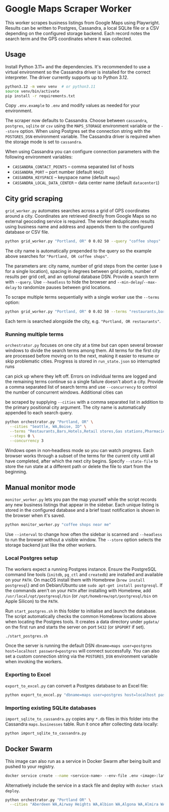 # Google Maps Scraper Worker

This worker scrapes business listings from Google Maps using Playwright.
Results can be written to Postgres, Cassandra, a local SQLite file or a
CSV depending on the configured storage backend. Each record notes the search term and the GPS
coordinates where it was collected.

## Usage

Install Python 3.11+ and the dependencies. It's recommended to use a virtual
environment so the Cassandra driver is installed for the correct interpreter.
The driver currently supports up to Python 3.12.

```bash
python3.12 -m venv venv  # or python3.11
source venv/bin/activate
pip install -r requirements.txt
```

Copy `.env.example` to `.env` and modify values as needed for your environment.

The scraper now defaults to Cassandra. Choose between `cassandra`, `postgres`, `sqlite` or `csv`
using the `MAPS_STORAGE` environment variable or the `--store` option. When using Postgres
set the connection string with the `POSTGRES_DSN` environment variable. The Cassandra
driver is required when the storage mode is set to `cassandra`.

When using Cassandra you can configure connection parameters with the following
environment variables:

- `CASSANDRA_CONTACT_POINTS` – comma separated list of hosts
- `CASSANDRA_PORT` – port number (default `9042`)
- `CASSANDRA_KEYSPACE` – keyspace name (default `maps`)
- `CASSANDRA_LOCAL_DATA_CENTER` – data center name (default `datacenter1`)


## City grid scraping

`grid_worker.py` automates searches across a grid of GPS coordinates around a
city. Coordinates are retrieved directly from Google Maps so no external
geocoding service is required. The worker deduplicates results using business
name and address and appends them to the configured database or CSV file.

```bash
python grid_worker.py "Portland, OR" 0 0.02 50 --query "coffee shops"
```

The city name is automatically prepended to the query so the example above
searches for `"Portland, OR coffee shops"`.

The parameters are: city name, number of grid steps from the center (use `0` for a single location), spacing in degrees between grid points, number of results per grid cell, and an optional database DSN. Provide a search term with `--query`. Use `--headless` to hide the browser and `--min-delay`/`--max-delay` to randomize pauses between grid locations.

To scrape multiple terms sequentially with a single worker use the `--terms` option:

```bash
python grid_worker.py "Portland, OR" 0 0.02 50 --terms "restaurants,bars,cafes"
```

Each term is searched alongside the city, e.g. `"Portland, OR restaurants"`.

### Running multiple terms

`orchestrator.py` focuses on one city at a time but can open several browser
windows to divide the search terms among them. All terms for the first city are
processed before moving on to the next, making it easier to resume or skip
problematic cities. Progress is stored in `run_state.json` so interrupted runs

can pick up where they left off. Errors on individual terms are logged and the
remaining terms continue so a single failure doesn't abort a city. Provide a
comma separated list of search terms and use `--concurrency` to control the
number of concurrent windows. Additional cities can

be scraped by supplying `--cities` with a comma separated list in addition to
the primary positional city argument. The city name is automatically appended to
each search query.

```bash
python orchestrator.py "Portland, OR" \
  --cities "Seattle, WA,Boise, ID" \
  --terms "Restaurants,Bars,Hotels,Retail stores,Gas stations,Pharmacies,Automotive,Banks,Healthcare,Professional services,Education,Government offices,Entertainment,Construction,Real estate" \
  --steps 0 \
  --concurrency 3
```

Windows open in non‑headless mode so you can watch progress. Each browser works
through a subset of the terms for the current city until all have completed,
after which the next city begins. Specify `--state-file` to store the run state
at a different path or delete the file to start from the beginning.


## Manual monitor mode

`monitor_worker.py` lets you pan the map yourself while the script records
any new business listings that appear in the sidebar. Each unique listing is
stored in the configured database and a brief toast notification is shown in the
browser when it's saved.

```bash
python monitor_worker.py "coffee shops near me"
```

Use `--interval` to change how often the sidebar is scanned and `--headless` to
run the browser without a visible window. The `--store` option selects the
storage backend just like the other workers.

### Local Postgres setup

The workers expect a running Postgres instance.
Ensure the PostgreSQL command line tools (`initdb`, `pg_ctl` and `createdb`)
are installed and available on your `PATH`. On macOS install them with
Homebrew (`brew install postgresql`) and on Debian/Ubuntu use
`sudo apt-get install postgresql`. If the commands aren't on your `PATH` after
installing with Homebrew, add `/usr/local/opt/postgresql/bin` (or
`/opt/homebrew/opt/postgresql/bin` on Apple&nbsp;Silicon) to the `PATH`.

Run `start_postgres.sh` in this folder to initialise and launch the database.
The script automatically checks the common Homebrew locations above when
locating the Postgres tools. It creates a data directory under `pgdata/` on the
first run and starts the
server on port `5432` (or `$PGPORT` if set).

```bash
./start_postgres.sh
```

Once the server is running the default DSN `dbname=maps user=postgres host=localhost password=postgres`
will connect successfully. You can also set a custom connection string via the
`POSTGRES_DSN` environment variable when invoking the workers.

### Exporting to Excel

`export_to_excel.py` can convert a Postgres database to an Excel file:

```bash
python export_to_excel.py "dbname=maps user=postgres host=localhost password=postgres" results.xlsx
```

### Importing existing SQLite databases

`import_sqlite_to_cassandra.py` copies any `*.db` files in this folder into the
Cassandra `maps.businesses` table. Run it once after collecting data locally:

```bash
python import_sqlite_to_cassandra.py
```

## Docker Swarm

This image can also run as a service in Docker Swarm after being built and pushed to your registry.

```bash
docker service create --name <service-name> --env-file .env <image>:latest
```

Alternatively include the service in a stack file and deploy with `docker stack deploy`.




```bash
python orchestrator.py "Portland OR" \
  --cities "Aberdeen WA,Airway Heights WA,Albion WA,Algona WA,Almira WA,Anacortes WA,Arlington WA,Asotin WA,Auburn WA,Bainbridge Island WA,Battle Ground WA,Beaux Arts Village WA,Bellevue WA,Bellingham WA,Benton City WA,Bingen WA,Black Diamond WA,Blaine WA,Bonney Lake WA,Bothell WA,Brewster WA,Bridgeport WA,Brier WA,Buckley WA,Bucoda WA,Burlington WA,Camas WA,Carbonado WA,Carnation WA,Cashmere WA,Castle Rock WA,Cathlamet WA,Centralia WA,Chehalis WA,Chelan WA,Cheney WA,Chewelah WA,Clarkston WA,Cle Elum WA,Clyde Hill WA,Colfax WA,Colton WA,College Place WA,Colville WA,Concrete WA,Connell WA,Conconully WA,Cosmopolis WA,Coulee City WA,Coulee Dam WA,Coupeville WA,Covington WA,Creston WA,Cusick WA,Davenport WA,Dayton WA,Deer Park WA,Des Moines WA,DuPont WA,Duvall WA,East Wenatchee WA,Eatonville WA,Edgewood WA,Edmonds WA,Electric City WA,Ellensburg WA,Elma WA,Elmer City WA,Endicott WA,Entiat WA,Enumclaw WA,Ephrata WA,Everett WA,Everson WA,Fairfield WA,Farmington WA,Federal Way WA,Ferndale WA,Fife WA,Fircrest WA,Forks WA,Friday Harbor WA,Garfield WA,George WA,Gig Harbor WA,Gold Bar WA,Goldendale WA,Grand Coulee WA,Grandview WA,Granger WA,Granite Falls WA,Hamilton WA,Harrington WA,Harrah WA,Hartline WA,Hatton WA,Hoquiam WA,Hunts Point WA,Ilwaco WA,Index WA,Ione WA,Issaquah WA,Kahlotus WA,Kalama WA,Kelso WA,Kenmore WA,Kennewick WA,Kent WA,Kettle Falls WA,Kirkland WA,Kittitas WA,La Center WA,La Conner WA,Lacey WA,Lake Forest Park WA,Lake Stevens WA,Lakewood WA,Langley WA,Leavenworth WA,Liberty Lake WA,Lind WA,Long Beach WA,Longview WA,Lyman WA,Lynden WA,Lynnwood WA,Mabton WA,Malden WA,Mansfield WA,Maple Valley WA,Marcus WA,Marysville WA,Mattawa WA,McCleary WA,Medical Lake WA,Medina WA,Mercer Island WA,Mesa WA,Metaline WA,Metaline Falls WA,Mill Creek WA,Milton WA,Monroe WA,Montesano WA,Morton WA,Moses Lake WA,Mossyrock WA,Mount Vernon WA,Mountlake Terrace WA,Moxee WA,Mukilteo WA,Naches WA,Napavine WA,Nespelem WA,Newcastle WA,Newport WA,Nooksack WA,Normandy Park WA,North Bend WA,North Bonneville WA,Northport WA,Oak Harbor WA,Oakville WA,Ocean Shores WA,Odessa WA,Okanogan WA,Omak WA,Oroville WA,Orting WA,Othello WA,Pacific WA,Palouse WA,Pasco WA,Pateros WA,Pe Ell WA,Port Angeles WA,Port Orchard WA,Port Townsend WA,Poulsbo WA,Prescott WA,Prosser WA,Pullman WA,Puyallup WA,Quincy WA,Rainier WA,Raymond WA,Reardan WA,Redmond WA,Renton WA,Republic WA,Richland WA,Ridgefield WA,Ritzville WA,Rock Island WA,Rosalia WA,Roslyn WA,Royal City WA,Ruston WA,St. John WA,Sammamish WA,SeaTac WA,Seattle WA,Sedro-Woolley WA,Selah WA,Sequim WA,Shelton WA,Shoreline WA,Skykomish WA,Snohomish WA,Snoqualmie WA,Soap Lake WA,South Bend WA,South Cle Elum WA,South Prairie WA,Spangle WA,Spokane WA,Spokane Valley WA,Sprague WA,Springdale WA,Stanwood WA,Starbuck WA,Steilacoom WA,Stevenson WA,Sultan WA,Sumas WA,Sumner WA,Sunnyside WA,Tacoma WA,Tekoa WA,Tenino WA,Tieton WA,Toledo WA,Tonasket WA,Toppenish WA,Tukwila WA,Tumwater WA,Twisp WA,Union Gap WA,Uniontown WA,Vader WA,Vancouver WA,Waitsburg WA,Walla Walla WA,Wapato WA,Warden WA,Washougal WA,Washtucna WA,Waterville WA,Wenatchee WA,West Richland WA,Westport WA,White Salmon WA,Wilbur WA,Wilkeson WA,Wilson Creek WA,Winlock WA,Winthrop WA,Woodinville WA,Woodway WA,Yacolt WA,Yakima WA,Yarrow Point WA,Yelm WA,Zillah WA, Adair Village OR,Adams OR,Albany OR,Amity OR,Antelope OR,Arlington OR,Ashland OR,Astoria OR,Athena OR,Aumsville OR,Aurora OR,Baker City OR,Bandon OR,Banks OR,Bay City OR,Beaverton OR,Bend OR,Boardman OR,Bonanza OR,Brookings OR,Brownsville OR,Burns OR,Butte Falls OR,Canby OR,Cannon Beach OR,Carlton OR,Cascade Locks OR,Cave Junction OR,Central Point OR,Chiloquin OR,Coburg OR,Columbia City OR,Coos Bay OR,Coquille OR,Cornelius OR,Corvallis OR,Cove OR,Creswell OR,Culver OR,Dallas OR,Dayton OR,Depoe Bay OR,Detroit OR,Donald OR,Drain OR,Dufur OR,Dundee OR,Dunes City OR,Eagle Point OR,Elgin OR,Elkton OR,Enterprise OR,Estacada OR,Eugene OR,Fairview OR,Falls City OR,Florence OR,Fossil OR,Garibaldi OR,Gates OR,Gearhart OR,Gaston OR,Gervais OR,Gladstone OR,Glendale OR,Gold Beach OR,Gold Hill OR,Grants Pass OR,Grass Valley OR,Gresham OR,Haines OR,Halfway OR,Halsey OR,Happy Valley OR,Harrisburg OR,Helix OR,Heppner OR,Hermiston OR,Hillsboro OR,Hines OR,Hood River OR,Hubbard OR,Huntington OR,Idanha OR,Imbler OR,Independence OR,Ione OR,Irrigon OR,Island City OR,Jacksonville OR,Jefferson OR,John Day OR,Jordan Valley OR,Joseph OR,Junction City OR,Keizer OR,King City OR,Klamath Falls OR,La Grande OR,La Pine OR,Lafayette OR,Lake Oswego OR,Lakeside OR,Lakeview OR,Lebanon OR,Lincoln City OR,Lonerock OR,Long Creek OR,Lostine OR,Lowell OR,Lyons OR,Madras OR,Malin OR,Manzanita OR,Maupin OR,Maywood Park OR,McMinnville OR,Medford OR,Merrill OR,Metolius OR,Mill City OR,Millersburg OR,Milton-Freewater OR,Milwaukie OR,Mitchell OR,Molalla OR,Monmouth OR,Monroe OR,Monument OR,Moro OR,Mosier OR,Mount Angel OR,Myrtle Creek OR,Myrtle Point OR,Nehalem OR,Newberg OR,Newport OR,North Bend OR,North Plains OR,North Powder OR,Oakland OR,Oakridge OR,Ontario OR,Oregon City OR,Paisley OR,Pendleton OR,Philomath OR,Phoenix OR,Pilot Rock OR,Port Orford OR,Portland OR,Powers OR,Prairie City OR,Prescott OR,Prineville OR,Rainier OR,Redmond OR,Reedsport OR,Richland OR,Riddle OR,Rockaway Beach OR,Rogue River OR,Roseburg OR,Rufus OR,St. Helens OR,St. Paul OR,Salem OR,Sandy OR,Scappoose OR,Scio OR,Scotts Mills OR,Seaside OR,Seneca OR,Sheridan OR,Sherwood OR,Siletz OR,Silverton OR,Sisters OR,Sodaville OR,Spray OR,Springfield OR,Stanfield OR,Stayton OR,Sublimity OR,Sumpter OR,Summerville OR,Sutherlin OR,Sweet Home OR,Talent OR,Tangent OR,The Dalles OR,Tigard OR,Tillamook OR,Toledo OR,Troutdale OR,Tualatin OR,Turner OR,Ukiah OR,Umatilla OR,Union OR,Vale OR,Veneta OR,Vernonia OR,Waldport OR,Wallowa OR,Warrenton OR,Wasco OR,West Linn OR,Westfir OR,Willamina OR,Wilsonville OR,Winston OR,Wood Village OR,Woodburn OR,Yachats OR,Yamhill OR,Yoncalla OR, Adelanto CA,Agoura Hills CA,Alameda CA,Albany CA,Alhambra CA,Aliso Viejo CA,Alturas CA,Amador City CA,American Canyon CA,Anaheim CA,Anderson CA,Angels Camp CA,Antioch CA,Apple Valley CA,Arcadia CA,Arcata CA,Arroyo Grande CA,Artesia CA,Arvin CA,Atascadero CA,Atherton CA,Atwater CA,Auburn CA,Avalon CA,Avenal CA,Azusa CA,Bakersfield CA,Baldwin Park CA,Banning CA,Barstow CA,Beaumont CA,Bell CA,Bell Gardens CA,Bellflower CA,Belmont CA,Belvedere CA,Benicia CA,Berkeley CA,Beverly Hills CA,Big Bear Lake CA,Biggs CA,Bishop CA,Blue Lake CA,Blythe CA,Bradbury CA,Brawley CA,Brea CA,Brentwood CA,Brisbane CA,Buellton CA,Buena Park CA,Burbank CA,Burlingame CA,Calabasas CA,Calexico CA,California City CA,Calimesa CA,Calipatria CA,Calistoga CA,Camarillo CA,Campbell CA,Canyon Lake CA,Capitola CA,Carlsbad CA,Carmel-by-the-Sea CA,Carson CA,Cathedral City CA,Ceres CA,Cerritos CA,Chico CA,Chino CA,Chino Hills CA,Chowchilla CA,Chula Vista CA,Citrus Heights CA,Claremont CA,Clayton CA,Clearlake CA,Cloverdale CA,Clovis CA,Coachella CA,Coalinga CA,Colfax CA,Colma CA,Colton CA,Commerce CA,Compton CA,Concord CA,Corcoran CA,Corning CA,Corona CA,Coronado CA,Corte Madera CA,Costa Mesa CA,Cotati CA,Covina CA,Crescent City CA,Cudahy CA,Culver City CA,Cupertino CA,Cypress CA,Daly City CA,Dana Point CA,Danville CA,Davis CA,Del Mar CA,Del Rey Oaks CA,Delano CA,Desert Hot Springs CA,Diamond Bar CA,Dinuba CA,Dixon CA,Dorris CA,Dos Palos CA,Downey CA,Duarte CA,Dublin CA,Dunsmuir CA,East Palo Alto CA,Eastvale CA,El Cajon CA,El Centro CA,El Cerrito CA,El Monte CA,El Segundo CA,Elk Grove CA,Emeryville CA,Encinitas CA,Escalon CA,Escondido CA,Etna CA,Eureka CA,Exeter CA,Fairfax CA,Fairfield CA,Farmersville CA,Ferndale CA,Fillmore CA,Firebaugh CA,Folsom CA,Fontana CA,Fort Bragg CA,Fort Jones CA,Fortuna CA,Foster City CA,Fountain Valley CA,Fowler CA,Fremont CA,Fresno CA,Fullerton CA,Galt CA,Garden Grove CA,Gardena CA,Gilroy CA,Glendale CA,Glendora CA,Goleta CA,Gonzales CA,Grand Terrace CA,Grass Valley CA,Greenfield CA,Gridley CA,Grover Beach CA,Guadalupe CA,Gustine CA,Half Moon Bay CA,Hanford CA,Hawaiian Gardens CA,Hawthorne CA,Hayward CA,Healdsburg CA,Hercules CA,Hermosa Beach CA,Hesperia CA,Hidden Hills CA,Highland CA,Hillsborough CA,Hollister CA,Holtville CA,Hughson CA,Huntington Beach CA,Huntington Park CA,Huron CA,Imperial CA,Imperial Beach CA,Indian Wells CA,Indio CA,Industry CA,Inglewood CA,Ione CA,Irvine CA,Irwindale CA,Isleton CA,Jackson CA,Jurupa Valley CA,Kerman CA,King City CA,Kingsburg CA,La Cañada Flintridge CA,La Habra CA,La Habra Heights CA,La Mesa CA,La Mirada CA,La Palma CA,La Puente CA,La Quinta CA,La Verne CA,Lafayette CA,Laguna Beach CA,Laguna Hills CA,Laguna Niguel CA,Laguna Woods CA,Lake Elsinore CA,Lake Forest CA,Lakeport CA,Lakewood CA,Lancaster CA,Larkspur CA,Lathrop CA,Lawndale CA,Lemon Grove CA,Lemoore CA,Lincoln CA,Lindsay CA,Live Oak CA,Livermore CA,Livingston CA,Lodi CA,Loma Linda CA,Lomita CA,Lompoc CA,Long Beach CA,Loomis CA,Los Alamitos CA,Los Altos CA,Los Altos Hills CA,Los Angeles CA,Los Banos CA,Los Gatos CA,Loyalton CA,Lynwood CA,Madera CA,Malibu CA,Mammoth Lakes CA,Manhattan Beach CA,Manteca CA,Maricopa CA,Marina CA,Martinez CA,Marysville CA,Maywood CA,McFarland CA,Mendota CA,Menifee CA,Menlo Park CA,Merced CA,Mill Valley CA,Millbrae CA,Milpitas CA,Mission Viejo CA,Modesto CA,Monrovia CA,Montague CA,Montclair CA,Monte Sereno CA,Montebello CA,Monterey CA,Monterey Park CA,Moorpark CA,Moraga CA,Moreno Valley CA,Morgan Hill CA,Morro Bay CA,Mount Shasta CA,Mountain View CA,Murrieta CA,Napa CA,National City CA,Needles CA,Nevada City CA,Newark CA,Newport Beach CA,Norco CA,Norwalk CA,Novato CA,Oakdale CA,Oakland CA,Oakley CA,Oceanside CA,Ojai CA,Ontario CA,Orange CA,Orange Cove CA,Orinda CA,Oroville CA,Oxnard CA,Pacific Grove CA,Pacifica CA,Palm Desert CA,Palm Springs CA,Palmdale CA,Palo Alto CA,Palos Verdes Estates CA,Paradise CA,Paramount CA,Parlier CA,Pasadena CA,Paso Robles CA,Patterson CA,Perris CA,Petaluma CA,Pico Rivera CA,Piedmont CA,Pinole CA,Pismo Beach CA,Pittsburg CA,Placentia CA,Placerville CA,Pleasant Hill CA,Pleasanton CA,Plymouth CA,Point Arena CA,Pomona CA,Port Hueneme CA,Porterville CA,Portola CA,Portola Valley CA,Poway CA,Rancho Cordova CA,Rancho Cucamonga CA,Rancho Mirage CA,Rancho Palos Verdes CA,Rancho Santa Margarita CA,Red Bluff CA,Redding CA,Redlands CA,Redondo Beach CA,Redwood City CA,Reedley CA,Rialto CA,Richmond CA,Ridgecrest CA,Rio Dell CA,Rio Vista CA,Ripon CA,Riverbank CA,Riverside CA,Rocklin CA,Rohnert Park CA,Rolling Hills CA,Rolling Hills Estates CA,Rosemead CA,Roseville CA,Ross CA,Sacramento CA,Salinas CA,San Anselmo CA,San Bernardino CA,San Bruno CA,San Carlos CA,San Clemente CA,San Diego CA,San Dimas CA,San Fernando CA,San Francisco CA,San Gabriel CA,San Jacinto CA,San Joaquin CA,San Jose CA,San Juan Bautista CA,San Juan Capistrano CA,San Leandro CA,San Luis Obispo CA,San Marcos CA,San Marino CA,San Mateo CA,San Pablo CA,San Rafael CA,San Ramon CA,Sand City CA,Sanger CA,Santa Ana CA,Santa Barbara CA,Santa Clara CA,Santa Clarita CA,Santa Cruz CA,Santa Fe Springs CA,Santa Maria CA,Santa Monica CA,Santa Paula CA,Santa Rosa CA,Santee CA,Saratoga CA,Sausalito CA,Scotts Valley CA,Seal Beach CA,Seaside CA,Sebastopol CA,Selma CA,Shafter CA,Shasta Lake CA,Sierra Madre CA,Signal Hill CA,Simi Valley CA,Solana Beach CA,Soledad CA,Solvang CA,Sonoma CA,Sonora CA,South El Monte CA,South Gate CA,South Lake Tahoe CA,South Pasadena CA,South San Francisco CA,St. Helena CA,Stanton CA,Stockton CA,Suisun City CA,Sunnyvale CA,Susanville CA,Sutter Creek CA,Taft CA,Tehachapi CA,Tehama CA,Temecula CA,Temple City CA,Thousand Oaks CA,Tiburon CA,Torrance CA,Tracy CA,Trinidad CA,Truckee CA,Turlock CA,Tulelake CA,Tustin CA,Twentynine Palms CA,Ukiah CA,Union City CA,Upland CA,Vacaville CA,Vallejo CA,Ventura CA,Vernon CA,Victorville CA,Villa Park CA,Visalia CA,Vista CA,Walnut CA,Walnut Creek CA,Wasco CA,Waterford CA,Watsonville CA,Weed CA,West Covina CA,West Hollywood CA,West Sacramento CA,Westlake Village CA,Westminster CA,Westmorland CA,Wheatland CA,Whittier CA,Wildomar CA,Williams CA,Willits CA,Willows CA,Windsor CA,Winters CA,Woodlake CA,Woodland CA,Woodside CA,Yorba Linda CA,Yountville CA,Yreka CA,Yuba City CA,Yucaipa CA,Yucca Valley CA"
```
